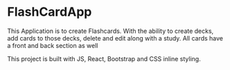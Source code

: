 # FlashCardApp

This Application is to create Flashcards. With the ability to create decks, add cards to those decks, delete and edit along with a study. All cards have a front and back section as well

This project is built with JS, React, Bootstrap and CSS inline styling. 
